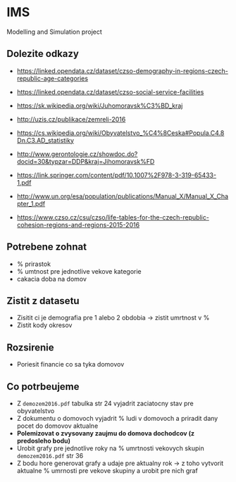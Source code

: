 # IMS
Modelling and Simulation project

## Dolezite odkazy
* https://linked.opendata.cz/dataset/czso-demography-in-regions-czech-republic-age-categories
* https://linked.opendata.cz/dataset/czso-social-service-facilities
* https://sk.wikipedia.org/wiki/Juhomoravsk%C3%BD_kraj
* http://uzis.cz/publikace/zemreli-2016
* https://cs.wikipedia.org/wiki/Obyvatelstvo_%C4%8Ceska#Popula.C4.8Dn.C3.AD_statistiky
* http://www.gerontologie.cz/showdoc.do?docid=30&typzar=DDP&kraj=Jihomoravsk%FD



* https://link.springer.com/content/pdf/10.1007%2F978-3-319-65433-1.pdf
* http://www.un.org/esa/population/publications/Manual_X/Manual_X_Chapter_1.pdf
* https://www.czso.cz/csu/czso/life-tables-for-the-czech-republic-cohesion-regions-and-regions-2015-2016

## Potrebene zohnat
* % prirastok
* % umtnost pre jednotlive vekove kategorie
* cakacia doba na domov

## Zistit z datasetu
* Zisitit ci je demografia pre 1 alebo 2 obdobia -> zistit umrtnost v %
* Zistit kody okresov

## Rozsirenie
* Poriesit financie co sa tyka domovov

## Co potrbeujeme

* Z `demozem2016.pdf` tabulka str 24 vyjadrit zaciatocny stav pre obyvatelstvo
* Z dokumentu o domovoch vyjadrit % ludi v domovoch a priradit dany pocet do domovov aktualne
* **Polemizovat o zvysovany zaujmu do domova dochodcov (z predosleho bodu)**
* Urobit grafy pre jednotlive roky na % umrtnosti vekovych skupin `demozem2016.pdf` str 36
* Z bodu hore generovat grafy a udaje pre aktualny rok -> z toho vytvorit aktualne % umrnosti pre vekove skupiny a urobit pre nich graf

